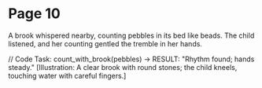 # Page 10

A brook whispered nearby, counting pebbles in its bed like beads.
The child listened, and her counting gentled the tremble in her hands.

// Code Task: count_with_brook(pebbles) → RESULT: "Rhythm found; hands steady."
[Illustration: A clear brook with round stones; the child kneels, touching water with careful fingers.]
